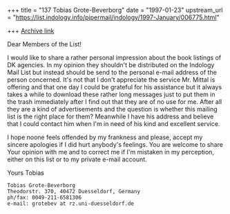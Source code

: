 +++
title = "137 Tobias Grote-Beverborg"
date = "1997-01-23"
upstream_url = "https://list.indology.info/pipermail/indology/1997-January/006775.html"

+++
[Archive link](https://list.indology.info/pipermail/indology/1997-January/006775.html)

Dear Members of the List!

I would like to share a rather personal impression about the book listings of 
DK agencies.
In my opinion they shouldn't be distributed on the Indology Mail List but
instead should be send to the personal e-mail address of the person concerned.
It's not that I don't appreciate the service Mr. Mittal is offering and that
one day I could be grateful for his assistance but it always takes a while
to download these rather long messages just to  put them in the trash
immediately after I find out that they are of no use for me.
After all they are a kind of advertisements and the question is whether this
mailing list is the right place for them?
Meanwhile I have his address and believe that I could contact him when I'm
in need of his kind and excellent service.

I hope noone feels offended by my frankness and please, accept my sincere
apologies if I did hurt anybody's feelings.
You are welcome to share Your opinion with me and to correct me if I'm
mistaken in my perception, either on this list or to my private e-mail account.

Yours
Tobias

~~~~~~~~~~~~~~~~~~~~~~~~~~~~~~~~~~~~~~~~~~~~~~~~~~~~~~~~~~~~~~~~~~~~~~~~~~~~
Tobias Grote-Beverborg
Theodorstr. 370, 40472 Duesseldorf, Germany
ph/fax: 0049-211-6581306
e-mail: grotebev at rz.uni-duesseldorf.de
~~~~~~~~~~~~~~~~~~~~~~~~~~~~~~~~~~~~~~~~~~~~~~~~~~~~~~~~~~~~~~~~~~~~~~~~~~~~





